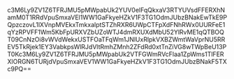 c3M6Ly9ZV1Z6TFRJMU5pMWpabUk2YUV0elFqQkxaV3RTYUVsdFFERXhNamM0T1RRdVpuSmxaVEl1WW1GaFkyeHZkV1F3TG1OdmJUbzBNakEwTkE9PQpzczovL1lXVnpMVEkxTmkxalptSTZhRXR6UWpCTFpXdFNhRWx0UURFeE1qYzRPVFF1Wm5KbFpURXVZbUZoWTJ4dmRXUXdMbU52YlRvME1qQTBOQT09CnNzOi8vWVdWekxUSTFOaTFqWm1JNlUxRlpkVXBZWmtWaVprNU5RREV5TkRjek1EY3VabkpsWlRJdVltRmhZMnh2ZFdRd0xtTnZiVG8wTWpBeU13PT0Kc3M6Ly9ZV1Z6TFRJMU5pMWpabUk2VTFGWmRVcFlaa1ZpWms1TlFERXlORGN6TURjdVpuSmxaVEV1WW1GaFkyeHZkV1F3TG1OdmJUbzBNakF5TXc9PQ==
